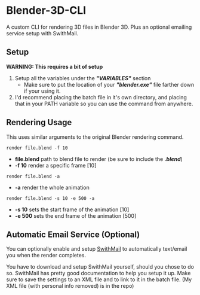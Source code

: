 # Blender-3D-CLI
A custom CLI for rendering 3D files in Blender 3D. Plus an optional emailing service setup with SwithMail.

## Setup
**WARNING: This requires a bit of setup**
 1.  Setup all the variables under the **_"VARIABLES"_** section
	 *  Make sure to put the location of your **_"blender.exe"_** file farther down if your using it.
 2.  I'd recommend placing the batch file in it's own directory, and placing that in your PATH variable so you can use the command from anywhere.

## Rendering Usage

This uses similar arguments to the original Blender rendering command.

`render file.blend -f 10`
* **file.blend** path to blend file to render (be sure to include the **_.blend_**)
* **-f 10**  render a specific frame [10]

`render file.blend -a`
* **-a** render the whole animation

`render file.blend -s 10 -e 500 -a`
* **-s 10** sets the start frame of the animation [10]
*  **-e 500** sets the end frame of the animation [500] 

## Automatic Email Service (Optional)

You can optionally enable and setup [SwithMail](https://www.tbare.com/software/swithmail/) to automatically text/email you when the render completes.

You have to download and setup SwithMail yourself, should you chose to do so. SwithMail has pretty good documentation to help you setup it up. Make sure to save the settings to an XML file and to link to it in the batch file. (My XML file (with personal info removed) is in the repo)





